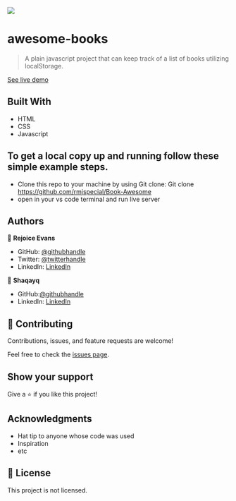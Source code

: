 ![](https://img.shields.io/badge/Microverse-blueviolet)

# awesome-books

> A plain javascript project that can keep track of a list of books utilizing localStorage.

[See live demo](https://rmjspecial.github.io/Book-Awesome/)

## Built With

- HTML
- CSS
- Javascript

## To get a local copy up and running follow these simple example steps.
- Clone this repo to your machine by using Git clone: Git clone https://github.com/rmjspecial/Book-Awesome
- open in your vs code terminal and run live server



## Authors

👤 **Rejoice Evans**

- GitHub: [@githubhandle](https://github.com/rmjspecial)
- Twitter: [@twitterhandle](https://twitter.com/rmjspecial2)
- LinkedIn: [LinkedIn](https://www.linkedin.com/in/rejoice-evans-74882122a/)

👤 **Shaqayq**

- GitHub:[@githubhandle](https://github.com/shaqayq)
- LinkedIn:  [LinkedIn](https://www.linkedin.com/in/shaqayq-darwazi-0a7487233/)

## 🤝 Contributing

Contributions, issues, and feature requests are welcome!

Feel free to check the [issues page](../../issues/).

## Show your support

Give a ⭐️ if you like this project!

## Acknowledgments

- Hat tip to anyone whose code was used
- Inspiration
- etc

## 📝 License

This project is not licensed.